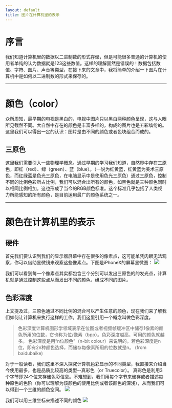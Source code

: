 ```yaml
---
layout: default
title: 图片在计算机里的表示
---
```


# 序言
我们知道计算机里的数据以二进制数的形式存储，但是可能很多普通的计算机的使用者单纯的认为数据就是123这些数值。这样的理解固然是错误的！数据包括数值、字符、图片、声音等类型，在接下来的文章中，我将简单的介绍一下图片在计算机中是如何以二进制数的形式来保存的。

---

# 颜色（color）
众所周知，最早期的电视是黑白的，电视中图片只以黑白两种颜色呈现，这与人眼所见截然不同。大自然中存在的颜色是丰富多样的，构成的图片也是五彩缤纷的。这里我们可以得出一定的认识：图片是由不同的颜色或者色块组合而成的。
## 三原色
这里我们需要引入一些物理学概念。通过早期的学习我们知道，自然界中存在三原色，即红（red）、绿（green）、蓝（blue）。（一说为红黄蓝，红黄蓝为美术三原色，而红绿蓝是色光三原色，在电脑显示中是使用色光三原色）通过三原色，控制不同的比例色彩所占比例，我们可以混合出所有的颜色，如黑色就是三种颜色同时以相同比例相加。这也形成了当今的RGB颜色标准。这个标准几乎包括了人类视力所能感知的所有颜色，是目前运用最广的颜色系统之一。 

---

# 颜色在计算机里的表示
## 硬件
首先我们要认识到我们的显示器屏幕中存在很多的像素点，这可能单凭肉眼无法观察，你可以借助显微镜来观察这些像素点。下图是iPhoneX的屏幕显微图：
![](https://raw.githubusercontent.com/YoungAragon/swi-homework/gh-pages/images/lab04-1.jpg)

我们可以看到每一个像素点其实都包含三个分别可以发出三原色的的发光点，计算机就是通过控制这些点从而发出不同的颜色，组成不同的图片。
## 色彩深度
上文提及过，三原色通过不同比例的混合可以产生任意的颜色，现在我们来了解我们如何让计算机来执行这样的工作。我们这里引用一个概念叫做色彩深度。
>色彩深度计算机图形学领域表示在位图或者视频帧缓冲区中储存1像素的颜色所用的位数，它也称为位/像素（bpp）。色彩深度越高，可用的颜色就越多。
色彩深度是用“n位颜色”（n-bit colour）来说明的。若色彩深度是n位，即有2n种颜色选择，而储存每像素所用的位数就是n。                      (from baidubaike)

对于一般读者，我们这里不深入探究计算机色彩显示的不同类型，我直接来介绍当今使用最多，也是品质比较高的类型--真彩色（or Truecolor）。
真彩色是利用3个字节即24个位来存储色彩信息。不难想到，我们用每个字节来储存或者描述每种原色的色阶（你可以理解为该颜色的使用比例或者该颜色的深浅），从而我们可以得到一个三维的颜色空间。
![](https://raw.githubusercontent.com/YoungAragon/swi-homework/gh-pages/images/lab04-2.png)

我们可以用三维坐标来描述不同的颜色
![](https://raw.githubusercontent.com/YoungAragon/swi-homework/gh-pages/images/lab04-3.jpg)


